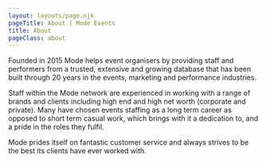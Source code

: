 ```yaml
---
layout: layouts/page.njk
pageTitle: About | Mode Events
title: About
pageClass: about
---
```

Founded in 2015 Mode helps event organisers by providing staff and performers from a trusted, extensive and growing database that has been built through 20 years in the events, marketing and performance industries.

Staff within the Mode network are experienced in working with a range of brands and clients including high end and high net worth (corporate and private). Many have chosen events staffing as a long term career as opposed to short term casual work, which brings with it a dedication to, and a pride in the roles they fulfil.

Mode prides itself on fantastic customer service and always strives to be the best its clients have ever worked with.
